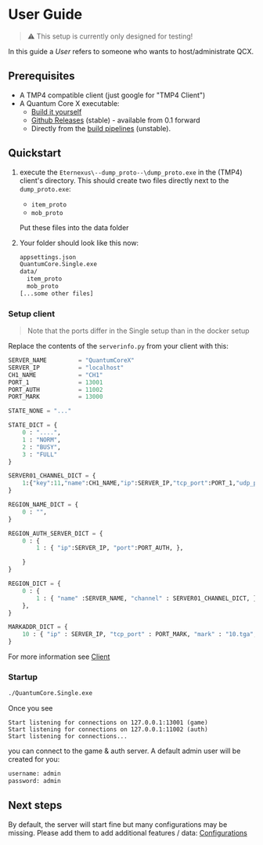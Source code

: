 ﻿# User Guide

> :warning: This setup is currently only designed for testing!

In this guide a _User_ refers to someone who wants to host/administrate QCX.

## Prerequisites

* A TMP4 compatible client (just google for "TMP4 Client")
* A Quantum Core X executable:
    * [Build it yourself](./developer.md)
    * [Github Releases](https://github.com/MeikelLP/quantum-core-x/releases) (stable) - available from 0.1 forward
    * Directly from
      the [build pipelines](https://nightly.link/MeikelLP/quantum-core-x/workflows/dotnet-pipeline/master) (unstable).

## Quickstart

1. execute the `Eternexus\--dump_proto--\dump_proto.exe` in the (TMP4) client's directory. This should create two files
   directly next to the `dump_proto.exe`:

    * `item_proto`
    * `mob_proto`

   Put these files into the data folder

2. Your folder should look like this now:
  
    ```txt
    appsettings.json
    QuantumCore.Single.exe
    data/
      item_proto
      mob_proto
    [...some other files]
    ```

### Setup client

> Note that the ports differ in the Single setup than in the docker setup

Replace the contents of the `serverinfo.py` from your client with this:

```py
SERVER_NAME			= "QuantumCoreX"
SERVER_IP			= "localhost"
CH1_NAME			= "CH1"
PORT_1				= 13001
PORT_AUTH			= 11002
PORT_MARK			= 13000

STATE_NONE = "..."

STATE_DICT = {
	0 : "....",
	1 : "NORM",
	2 : "BUSY",
	3 : "FULL"
}

SERVER01_CHANNEL_DICT = {
	1:{"key":11,"name":CH1_NAME,"ip":SERVER_IP,"tcp_port":PORT_1,"udp_port":PORT_1,"state":STATE_NONE,},
}

REGION_NAME_DICT = {
	0 : "",		
}

REGION_AUTH_SERVER_DICT = {
	0 : {
		1 : { "ip":SERVER_IP, "port":PORT_AUTH, },

	}		
}

REGION_DICT = {
	0 : {
		1 : { "name" :SERVER_NAME, "channel" : SERVER01_CHANNEL_DICT, },						
	},
}

MARKADDR_DICT = {
	10 : { "ip" : SERVER_IP, "tcp_port" : PORT_MARK, "mark" : "10.tga", "symbol_path" : "10", },
}
```

For more information see [Client](client.md)

### Startup

```sh
./QuantumCore.Single.exe
```

Once you see

```
Start listening for connections on 127.0.0.1:13001 (game) 
Start listening for connections on 127.0.0.1:11002 (auth) 
Start listening for connections... 
```

you can connect to the game & auth server. A default admin user will be created for you:

```txt
username: admin
password: admin
```

## Next steps

By default, the server will start fine but many configurations may be missing. Please add them to add additional
features / data: [Configurations](../Configuration/index.md)
